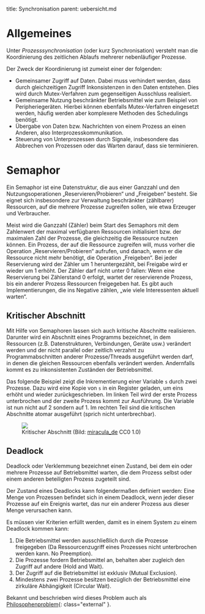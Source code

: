 title: Synchronisation
parent: uebersicht.md

# Allgemeines
Unter *Prozesssynchronisation* (oder kurz Synchronisation) versteht man die Koordinierung des zeitlichen Ablaufs mehrerer nebenläufiger Prozesse.

Der Zweck der Koordinierung ist zumeist einer der folgenden:

* Gemeinsamer Zugriff auf Daten. Dabei muss verhindert werden, dass durch gleichzeitigen Zugriff Inkonsistenzen in den Daten entstehen. Dies wird durch Mutex-Verfahren zum gegenseitigen Ausschluss realisiert.
* Gemeinsame Nutzung beschränkter Betriebsmittel wie zum Beispiel von Peripheriegeräten. Hierbei können ebenfalls Mutex-Verfahren eingesetzt werden, häufig werden aber komplexere Methoden des Schedulings benötigt.
* Übergabe von Daten bzw. Nachrichten von einem Prozess an einen Anderen, also Interprozesskommunikation.
* Steuerung von Unterprozessen durch Signale, insbesondere das Abbrechen von Prozessen oder das Warten darauf, dass sie terminieren.

# Semaphor
Ein Semaphor ist eine Datenstruktur, die aus einer Ganzzahl und den Nutzungsoperationen „Reservieren/Probieren“ und „Freigeben“ besteht. Sie eignet sich insbesondere zur Verwaltung beschränkter (zählbarer) Ressourcen, auf die mehrere Prozesse zugreifen sollen, wie etwa Erzeuger und Verbraucher.

Meist wird die Ganzzahl (Zähler) beim Start des Semaphors mit dem Zahlenwert der maximal verfügbaren Ressourcen initialisiert bzw. der maximalen Zahl der Prozesse, die gleichzeitig die Ressource nutzen können. Ein Prozess, der auf die Ressource zugreifen will, muss vorher die Operation „Reservieren/Probieren“ aufrufen, und danach, wenn er die Ressource nicht mehr benötigt, die Operation „Freigeben“. Bei jeder Reservierung wird der Zähler um 1 heruntergezählt, bei Freigabe wird er wieder um 1 erhöht. Der Zähler darf nicht unter 0 fallen: Wenn eine Reservierung bei Zählerstand 0 erfolgt, wartet der reservierende Prozess, bis ein anderer Prozess Ressourcen freigegeben hat. Es gibt auch Implementierungen, die ins Negative zählen, „wie viele Interessenten aktuell warten“.

## Kritischer Abschnitt
Mit Hilfe von Semaphoren lassen sich auch kritische Abschnitte realisieren. Darunter wird ein Abschnitt eines Programms bezeichnet, in dem Ressourcen (z.B. Datenstrukturen, Verbindungen, Geräte usw.) verändert werden und der nicht parallel oder zeitlich verzahnt zu Programmabschnitten anderer Prozesse/Threads ausgeführt werden darf, in denen die gleichen Ressourcen ebenfalls verändert werden. Andernfalls kommt es zu inkonsistenten Zuständen der Betriebsmittel.

Das folgende Beispiel zeigt die Inkrementierung einer Variable <code>s</code> durch zwei Prozesse. Dazu wird eine Kopie von <code>s</code> in ein Register geladen, um eins erhöht und wieder zurückgeschrieben. Im linken Teil wird der erste Prozess unterbrochen und der zweite Prozess kommt zur Ausführung. Die Variable ist nun nicht auf 2 sondern auf 1. Im rechten Teil sind die kritischen Abschnitte atomar ausgeführt (sprich nicht unterbrechbar).

<figure><img src="{filename}kritischer_abschnitt.svg"><figcaption>Kritischer Abschnitt (Bild: <a href="https://commons.wikimedia.org/wiki/File:Kritischer_abschnitt.svg">miracula_de</a> CC0 1.0)</figcaption></figure>

## Deadlock
Deadlock oder Verklemmung bezeichnet einen Zustand, bei dem ein oder mehrere Prozesse auf Betriebsmittel warten, die dem Prozess selbst oder einem anderen beteiligten Prozess zugeteilt sind.

Der Zustand eines Deadlocks kann folgendermaßen definiert werden: Eine Menge von Prozessen befindet sich in einem Deadlock, wenn jeder dieser Prozesse auf ein Ereignis wartet, das nur ein anderer Prozess aus dieser Menge verursachen kann.

Es müssen vier Kriterien erfüllt werden, damit es in einem System zu einem Deadlock kommen kann:

1. Die Betriebsmittel werden ausschließlich durch die Prozesse freigegeben (Da Ressourcenzugriff eines Prozesses nicht unterbrochen werden kann. No Preemption).
2. Die Prozesse fordern Betriebsmittel an, behalten aber zugleich den Zugriff auf andere (Hold and Wait).
3. Der Zugriff auf die Betriebsmittel ist exklusiv (Mutual Exclusion).
4. Mindestens zwei Prozesse besitzen bezüglich der Betriebsmittel eine zirkuläre Abhängigkeit (Circular Wait).

Bekannt und beschrieben wird dieses Problem auch als [Philosophenproblem](https://de.wikipedia.org/wiki/Philosophenproblem){: class="external" }.
